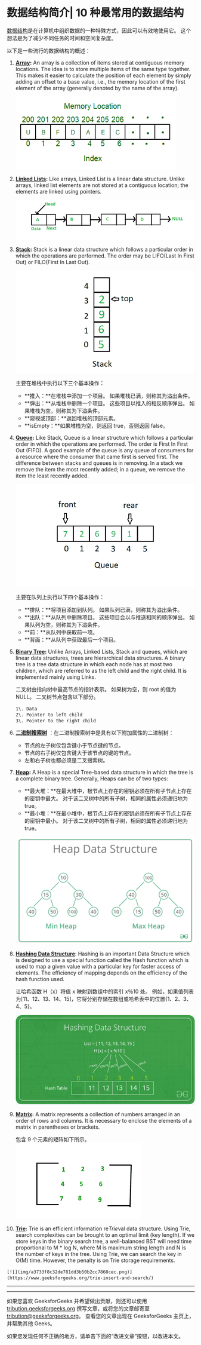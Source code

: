 # 数据结构简介| 10 种最常用的数据结构

[数据结构](https://www.geeksforgeeks.org/data-structures/)是在计算机中组织数据的一种特殊方式，因此可以有效地使用它。 这个想法是为了减少不同任务的时间和空间复杂度。

以下是一些流行的数据结构的概述：

1.  **[Array](https://www.geeksforgeeks.org/array-data-structure/):** An array is a collection of items stored at contiguous memory locations. The idea is to store multiple items of the same type together. This makes it easier to calculate the position of each element by simply adding an offset to a base value, i.e., the memory location of the first element of the array (generally denoted by the name of the array).

    [![](img/06ae604a79a0646affeb3b79ae905dcd.png)](https://www.geeksforgeeks.org/array/)

2.  **[Linked Lists](https://www.geeksforgeeks.org/data-structures/linked-list/):** Like arrays, Linked List is a linear data structure. Unlike arrays, linked list elements are not stored at a contiguous location; the elements are linked using pointers.

    [![linkedlist](img/d97a233bf3c89e80c46e6a3193e851d6.png)](https://www.geeksforgeeks.org/linked-list-set-1-introduction/)

3.  **[Stack](http://www.geeksforgeeks.org/stack-data-structure/):** Stack is a linear data structure which follows a particular order in which the operations are performed. The order may be LIFO(Last In First Out) or FILO(First In Last Out).

    [![](img/2871ce74a35b62e10b0225813eec54f9.png)](https://www.geeksforgeeks.org/stack-data-structure-introduction-program/)

    主要在堆栈中执行以下三个基本操作：

    *   **推入：**在堆栈中添加一个项目。 如果堆栈已满，则称其为溢出条件。
    *   **弹出：**从堆栈中删除一个项目。 这些项目以推入的相反顺序弹出。 如果堆栈为空，则称其为下溢条件。
    *   **窥视或顶部：**返回堆栈的顶部元素。
    *   **isEmpty：**如果堆栈为空，则返回 true，否则返回 false。
4.  **[Queue](http://www.geeksforgeeks.org/queue-data-structure/):** Like Stack, Queue is a linear structure which follows a particular order in which the operations are performed. The order is First In First Out (FIFO). A good example of the queue is any queue of consumers for a resource where the consumer that came first is served first. The difference between stacks and queues is in removing. In a stack we remove the item the most recently added; in a queue, we remove the item the least recently added.

    [![](img/56797373df00c67ade0019b0c1a6886d.png)](https://www.geeksforgeeks.org/queue-set-1introduction-and-array-implementation/)

    主要在队列上执行以下四个基本操作：

    *   **排队：**将项目添加到队列。 如果队列已满，则称其为溢出条件。
    *   **出队：**从队列中删除项目。 这些项目会以与推送相同的顺序弹出。 如果队列为空，则称其为下溢条件。
    *   **前：**从队列中获取前一项。
    *   **背面：**从队列中获取最后一个项目。
5.  **[Binary Tree](https://www.geeksforgeeks.org/binary-tree-data-structure/):** Unlike Arrays, Linked Lists, Stack and queues, which are linear data structures, trees are hierarchical data structures. A binary tree is a tree data structure in which each node has at most two children, which are referred to as the left child and the right child. It is implemented mainly using Links.

    二叉树由指向树中最高节点的指针表示。 如果树为空，则 root 的值为 NULL。 二叉树节点包含以下部分。

    ```
    1\. Data
    2\. Pointer to left child
    3\. Pointer to the right child
    ```

6.  **[二进制搜索树](http://www.geeksforgeeks.org/binary-search-tree-set-1-search-and-insertion/)** ：在二进制搜索树中是具有以下附加属性的二进制树：
    *   节点的左子树仅包含键小于节点键的节点。
    *   节点的右子树仅包含键大于该节点的键的节点。
    *   左和右子树也都必须是二叉搜索树。
7.  **[Heap](https://www.geeksforgeeks.org/heap-data-structure/):** A Heap is a special Tree-based data structure in which the tree is a complete binary tree. Generally, Heaps can be of two types:
    *   **最大堆：**在最大堆中，根节点上存在的密钥必须在所有子节点上存在的密钥中最大。 对于该二叉树中的所有子树，相同的属性必须递归地为 true。
    *   **最小堆：**在最小堆中，根节点上存在的密钥必须在所有子节点上存在的密钥中最小。 对于该二叉树中的所有子树，相同的属性必须递归地为 true。

    [![](img/ac0bc46083007c09b8f9b69ec3fe28bf.png)](https://www.geeksforgeeks.org/heap-data-structure/)

8.  **[Hashing Data Structure](https://www.geeksforgeeks.org/hashing-data-structure/)**: Hashing is an important Data Structure which is designed to use a special function called the Hash function which is used to map a given value with a particular key for faster access of elements. The efficiency of mapping depends on the efficiency of the hash function used.

    让哈希函数 H（x）将值 x 映射到数组中的索引 x％10 处。 例如，如果值列表为[11、12、13、14、15]，它将分别存储在数组或哈希表中的位置{1、2、3、4、5}。

    [![](img/c21defe12ef3d99064e74c81e86e0fb2.png)](https://www.geeksforgeeks.org/hashing-data-structure/)

9.  **[Matrix](https://www.geeksforgeeks.org/matrix/):** A matrix represents a collection of numbers arranged in an order of rows and columns. It is necessary to enclose the elements of a matrix in parentheses or brackets.

    包含 9 个元素的矩阵如下所示。
    [![](img/38845c099010299db97d342d8547f21c.png)](https://www.geeksforgeeks.org/matrix/)

10.  **[Trie](http://www.geeksforgeeks.org/trie-insert-and-search/):** Trie is an efficient information re*Trie*val data structure. Using Trie, search complexities can be brought to an optimal limit (key length). If we store keys in the binary search tree, a well-balanced BST will need time proportional to M * log N, where M is maximum string length and N is the number of keys in the tree. Using Trie, we can search the key in O(M) time. However, the penalty is on Trie storage requirements.

    [![](img/a3733f8c32de781dd3b50b2cc7868cec.png)](https://www.geeksforgeeks.org/trie-insert-and-search/)



* * *

* * *

如果您喜欢 GeeksforGeeks 并希望做出贡献，则还可以使用 [tribution.geeksforgeeks.org](https://contribute.geeksforgeeks.org/) 撰写文章，或将您的文章邮寄至 tribution@geeksforgeeks.org。 查看您的文章出现在 GeeksforGeeks 主页上，并帮助其他 Geeks。

如果您发现任何不正确的地方，请单击下面的“改进文章”按钮，以改进本文。
